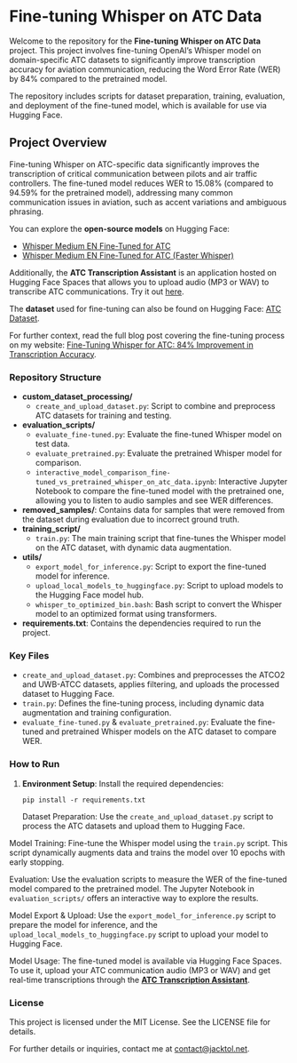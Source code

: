 # Fine-tuning Whisper on ATC Data

Welcome to the repository for the **Fine-tuning Whisper on ATC Data** project. This project involves fine-tuning OpenAI’s Whisper model on domain-specific ATC datasets to significantly improve transcription accuracy for aviation communication, reducing the Word Error Rate (WER) by 84% compared to the pretrained model.

The repository includes scripts for dataset preparation, training, evaluation, and deployment of the fine-tuned model, which is available for use via Hugging Face.

## Project Overview

Fine-tuning Whisper on ATC-specific data significantly improves the transcription of critical communication between pilots and air traffic controllers. The fine-tuned model reduces WER to 15.08% (compared to 94.59% for the pretrained model), addressing many common communication issues in aviation, such as accent variations and ambiguous phrasing.

You can explore the **open-source models** on Hugging Face:

- [Whisper Medium EN Fine-Tuned for ATC](https://huggingface.co/jacktol/whisper-medium.en-fine-tuned-for-ATC)
- [Whisper Medium EN Fine-Tuned for ATC (Faster Whisper)](https://huggingface.co/jacktol/whisper-medium.en-fine-tuned-for-ATC-faster-whisper)

Additionally, the **ATC Transcription Assistant** is an application hosted on Hugging Face Spaces that allows you to upload audio (MP3 or WAV) to transcribe ATC communications. Try it out [here](https://huggingface.co/spaces/jacktol/ATC-Transcription-Assistant).

The **dataset** used for fine-tuning can also be found on Hugging Face: [ATC Dataset](https://huggingface.co/datasets/jacktol/atc-dataset).

For further context, read the full blog post covering the fine-tuning process on my website: [Fine-Tuning Whisper for ATC: 84% Improvement in Transcription Accuracy](https://jacktol.net/posts/fine-tuning_whisper_for_atc/).

### Repository Structure

- **custom_dataset_processing/**
  - `create_and_upload_dataset.py`: Script to combine and preprocess ATC datasets for training and testing.
- **evaluation_scripts/**
  - `evaluate_fine-tuned.py`: Evaluate the fine-tuned Whisper model on test data.
  - `evaluate_pretrained.py`: Evaluate the pretrained Whisper model for comparison.
  - `interactive_model_comparison_fine-tuned_vs_pretrained_whisper_on_atc_data.ipynb`: Interactive Jupyter Notebook to compare the fine-tuned model with the pretrained one, allowing you to listen to audio samples and see WER differences.
- **removed_samples/**: Contains data for samples that were removed from the dataset during evaluation due to incorrect ground truth.
- **training_script/**
  - `train.py`: The main training script that fine-tunes the Whisper model on the ATC dataset, with dynamic data augmentation.
- **utils/**
  - `export_model_for_inference.py`: Script to export the fine-tuned model for inference.
  - `upload_local_models_to_huggingface.py`: Script to upload models to the Hugging Face model hub.
  - `whisper_to_optimized_bin.bash`: Bash script to convert the Whisper model to an optimized format using transformers.
- **requirements.txt**: Contains the dependencies required to run the project.

### Key Files

- `create_and_upload_dataset.py`: Combines and preprocesses the ATCO2 and UWB-ATCC datasets, applies filtering, and uploads the processed dataset to Hugging Face.
- `train.py`: Defines the fine-tuning process, including dynamic data augmentation and training configuration.
- `evaluate_fine-tuned.py` & `evaluate_pretrained.py`: Evaluate the fine-tuned and pretrained Whisper models on the ATC dataset to compare WER.

### How to Run

1. **Environment Setup**:
   Install the required dependencies:
   ```
   pip install -r requirements.txt
   ```
   Dataset Preparation: Use the `create_and_upload_dataset.py` script to process the ATC datasets and upload them to Hugging Face.

Model Training: Fine-tune the Whisper model using the `train.py` script. This script dynamically augments data and trains the model over 10 epochs with early stopping.

Evaluation: Use the evaluation scripts to measure the WER of the fine-tuned model compared to the pretrained model. The Jupyter Notebook in `evaluation_scripts/` offers an interactive way to explore the results.

Model Export & Upload: Use the `export_model_for_inference.py` script to prepare the model for inference, and the `upload_local_models_to_huggingface.py` script to upload your model to Hugging Face.

Model Usage: The fine-tuned model is available via Hugging Face Spaces. To use it, upload your ATC communication audio (MP3 or WAV) and get real-time transcriptions through the **[ATC Transcription Assistant](https://huggingface.co/spaces/jacktol/ATC-Transcription-Assistant)**.

### License

This project is licensed under the MIT License. See the LICENSE file for details.

For further details or inquiries, contact me at contact@jacktol.net.
